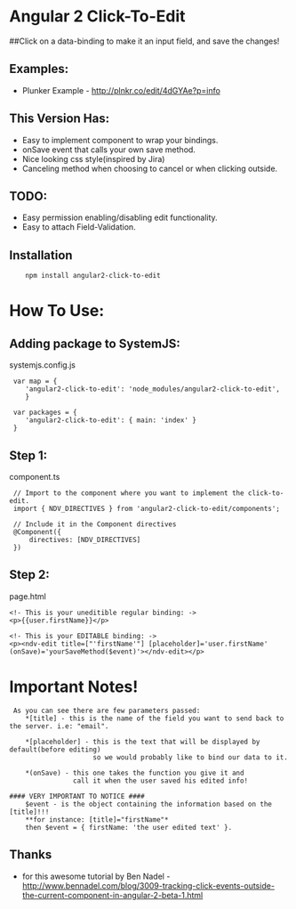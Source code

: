 
# Angular 2 Click-To-Edit
##Click on a data-binding to make it an input field, and save the changes!

## Examples:
- Plunker Example - http://plnkr.co/edit/4dGYAe?p=info 

## This Version Has:

- Easy to implement component to wrap your bindings.
- onSave event that calls your own save method.
- Nice looking css style(inspired by Jira)
- Canceling method when choosing to cancel or when clicking outside.

## TODO:

- Easy permission enabling/disabling edit functionality.
- Easy to attach Field-Validation. 


## Installation
```
    npm install angular2-click-to-edit
```

# How To Use:  

## Adding package to SystemJS:
systemjs.config.js
```
 var map = {
	'angular2-click-to-edit': 'node_modules/angular2-click-to-edit',
	}
```
```
 var packages = {
	'angular2-click-to-edit': { main: 'index' }  
 }
```

## Step 1:
component.ts
```
 // Import to the component where you want to implement the click-to-edit.
 import { NDV_DIRECTIVES } from 'angular2-click-to-edit/components';

 // Include it in the Component directives
 @Component({
 	 directives: [NDV_DIRECTIVES]
 })

```

## Step 2:
page.html  
```
<!- This is your uneditible regular binding: ->
<p>{{user.firstName}}</p>

<!- This is your EDITABLE binding: ->
<p><ndv-edit title=["'firstName'"] [placeholder]='user.firstName' (onSave)='yourSaveMethod($event)'></ndv-edit></p>
```
# Important Notes!

```
 As you can see there are few parameters passed:
	*[title] - this is the name of the field you want to send back to the server. i.e: "email".

	*[placeholder] - this is the text that will be displayed by default(before editing)
					 so we would probably like to bind our data to it.

	*(onSave) - this one takes the function you give it and 
				call it when the user saved his edited info!

#### VERY IMPORTANT TO NOTICE ####
	$event - is the object containing the information based on the [title]!!! 
	**for instance: [title]="firstName"*
	then $event = { firstName: 'the user edited text' }.
```

## Thanks
 - for this awesome tutorial by Ben Nadel - http://www.bennadel.com/blog/3009-tracking-click-events-outside-the-current-component-in-angular-2-beta-1.html 
